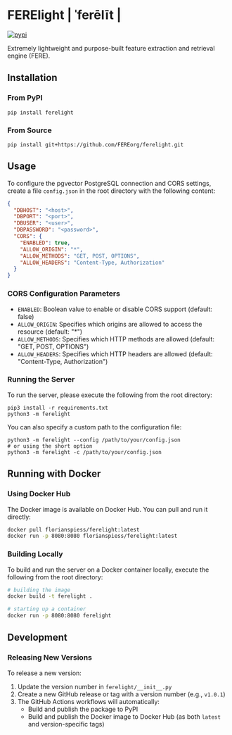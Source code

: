 # FERElight | ˈferēlīt |
[![pypi](https://img.shields.io/pypi/v/ferelight.svg)](https://pypi.org/project/ferelight/)

Extremely lightweight and purpose-built feature extraction and retrieval engine (FERE).

## Installation

### From PyPI
```
pip install ferelight
```

### From Source
```
pip install git+https://github.com/FEREorg/ferelight.git
```

## Usage
To configure the pgvector PostgreSQL connection and CORS settings, create a file `config.json` in the root directory with the following content:

```json
{
  "DBHOST": "<host>",
  "DBPORT": "<port>",
  "DBUSER": "<user>",
  "DBPASSWORD": "<password>",
  "CORS": {
    "ENABLED": true,
    "ALLOW_ORIGIN": "*",
    "ALLOW_METHODS": "GET, POST, OPTIONS",
    "ALLOW_HEADERS": "Content-Type, Authorization"
  }
}
```

### CORS Configuration Parameters

- `ENABLED`: Boolean value to enable or disable CORS support (default: false)
- `ALLOW_ORIGIN`: Specifies which origins are allowed to access the resource (default: "*")
- `ALLOW_METHODS`: Specifies which HTTP methods are allowed (default: "GET, POST, OPTIONS")
- `ALLOW_HEADERS`: Specifies which HTTP headers are allowed (default: "Content-Type, Authorization")

### Running the Server

To run the server, please execute the following from the root directory:

```
pip3 install -r requirements.txt
python3 -m ferelight
```

You can also specify a custom path to the configuration file:

```
python3 -m ferelight --config /path/to/your/config.json
# or using the short option
python3 -m ferelight -c /path/to/your/config.json
```

## Running with Docker

### Using Docker Hub

The Docker image is available on Docker Hub. You can pull and run it directly:

```bash
docker pull florianspiess/ferelight:latest
docker run -p 8080:8080 florianspiess/ferelight:latest
```

### Building Locally

To build and run the server on a Docker container locally, execute the following from the root directory:

```bash
# building the image
docker build -t ferelight .

# starting up a container
docker run -p 8080:8080 ferelight
```

## Development

### Releasing New Versions

To release a new version:

1. Update the version number in `ferelight/__init__.py`
2. Create a new GitHub release or tag with a version number (e.g., `v1.0.1`)
3. The GitHub Actions workflows will automatically:
   - Build and publish the package to PyPI
   - Build and publish the Docker image to Docker Hub (as both `latest` and version-specific tags)
